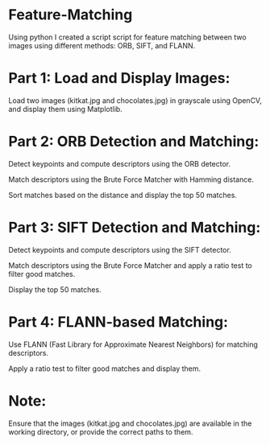 # Feature-Matching
Using python I created a script script for feature matching between two images using different methods: ORB, SIFT, and FLANN. 

# Part 1: Load and Display Images:
Load two images (kitkat.jpg and chocolates.jpg) in grayscale using OpenCV, and display them using Matplotlib.

# Part 2: ORB Detection and Matching:

Detect keypoints and compute descriptors using the ORB detector.

Match descriptors using the Brute Force Matcher with Hamming distance.

Sort matches based on the distance and display the top 50 matches.

# Part 3: SIFT Detection and Matching:

Detect keypoints and compute descriptors using the SIFT detector.

Match descriptors using the Brute Force Matcher and apply a ratio test to filter good matches.

Display the top 50 matches.

# Part 4: FLANN-based Matching:

Use FLANN (Fast Library for Approximate Nearest Neighbors) for matching descriptors.

Apply a ratio test to filter good matches and display them.

# Note:

Ensure that the images (kitkat.jpg and chocolates.jpg) are available in the working directory, or provide the correct paths to them.
